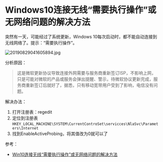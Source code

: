 # Windows10连接无线“需要执行操作”或无网络问题的解决方法

突然有一天，可能经过了系统更新，Windows 10每次启动时，都不能自动连接到无线网络了。提示：“需要执行操作”。

![20190829041605894.jpg](https://tva1.sinaimg.cn/large/703708dcly1gcg0byp69ij206w02a0sj.jpg)

分析原因：

> 这是微软更新协议导致连接外网需要与服务商重新签订ISP，不影响上网，只是可能对微软的产品或服务会弹出提醒、警示，待微软协议更新完成，服务商重新签订后就好了，据悉，只有移动宽带用户受到了影响，电信没有问题。

 解决办法：

1. 打开注册表：regedit
2. 定位到注册表`HKEY_LOCAL_MACHINE\SYSTEM\CurrentControSet\servicces\NlaSvc\Parameters\Internet`
3. 找到EnableActiveProbing，将其值改为0就可以了

参考：

- [Win10连接无线“需要执行操作”或无网络问题的解决方法](http://www.kkx.net/wz/127.html)



